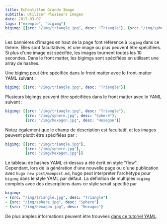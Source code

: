 ```yaml
---
title: Échantillon Grande Image
subtitle: Utiliser Plusieurs Images
date: 2017-03-07
tags: ["exemple", "bigimg"]
bigimg: [{src: "/img/triangle.jpg", desc: "Triangle"}, {src: "/img/sphere.jpg", desc: "Sphère"}, {src: "/img/hexagon.jpg", desc: "Hexagon"}]
---
```


Les bannières d'images en haut de la page font référence à `bigimg` dans ce thème. Elles sont facultatives, et une image ou plus peuvent être spécifiées. Si plus d'une image est spécifée, les images tournent toutes les 10 secondes. Dans le front matter, les bigimgs sont spécifiées en utilisant une array de hashes.

<!--more-->

Une bigimg peut être spécifiée dans le front matter avec le front-matter YAML suivant :
```yaml
bigimg: [{src: "/img/triangle.jpg", desc: "Triangle"}]
```

Plusieurs bigimgs peuvent être spécifiées dans le front matter avec le YAML suivant :
```yaml
bigimg: [{src: "/img/triangle.jpg", desc: "Triangle"}, 
         {src: "/img/sphere.jpg", desc: "Sphere"}, 
         {src: "/img/hexagon.jpg", desc: "Hexagon"}]
```

Notez également que le champ de description est facultatif, et les images peuvent plutôt être spécifiées par :

```yaml
bigimg: [{src: "/img/triangle.jpg"}, 
         {src: "/img/sphere.jpg"}, 
         {src: "/img/hexagon.jpg"}]
```

Le tableau de hashes YAML ci-dessus a été écrit en style "flow". Cependant, lors de la génération d'une nouvelle page ou d'une publication avec `hugo new post/monpost.md`, hugo peut interpréter l'archétype pour `bigimg` dans le style YAML par défaut. La définition de multiples `bigimg` complets avec des descriptions dans ce style serait spécifié par 

```yaml
bigimg: 
- {src: "/img/triangle.jpg", desc: "Triangle"}
- {src: "/img/sphere.jpg", desc: "Sphere"}
- {src: "/img/hexagon.jpg", desc: "Hexagon"}
```

De plus amples informations peuvent être trouvées  [dans ce tutoriel YAML](https://rhnh.net/2011/01/31/yaml-tutorial/).